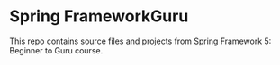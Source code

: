 # Spring FrameworkGuru

This repo contains source files and projects from Spring Framework 5: Beginner to Guru course.
